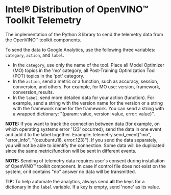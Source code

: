 #  Intel® Distribution of OpenVINO™ Toolkit Telemetry

The implementation of the Python 3 library to send the telemetry data from the OpenVINO™ toolkit components.

To send the data to Google Analytics, use the following three variables: `category`, `action`, and `label`.

- In the `category`, use only the name of the tool. Place all Model Optimizer (MO) topics in the 'mo' category, all Post-Training Optimization Tool (POT) topics in the 'pot' category. 
- In the `action`, send a metric or a function, such as accuracy, session, conversion, and others. For example, for MO use: version, framework, conversion_results.
- In the `label`, send more detailed data for your action (function). For example, send a string with the version name for the version or a string with the framework name for the framework. You can send a string with a wrapped dictionary: "{param: value, version: value, error: value}".

**NOTE:** If you want to track the connection between data (for example, on which operating systems error '123' occurred), send the data in one event and add it to the label together. Example: telemetry.send_event("mo", "error_info", "{os:ubuntu18, error:123}"). If you send the data separately, you will not be able to identify the connection. Some data will be duplicated since the same metric/function will be sent in different events.

**NOTE:** Sending of telemetry data requires user's consent during installation of OpenVINO™ toolkit component. In case if control file does not exist on the system, or it contains "no" answer no data will be transmitted. 

**TIP:**  To help automate the analytics, always send **all** the keys for a dictionary in the `label` variable. If a key is empty, send 'none' as its value. 
